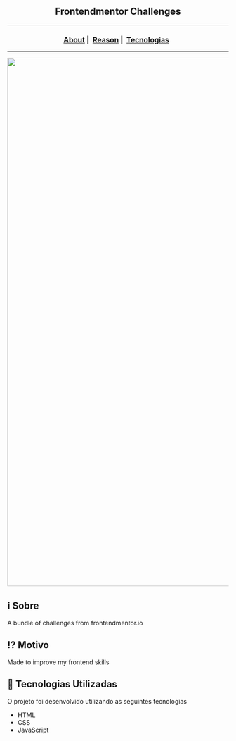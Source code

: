 <h2 align="center">Frontendmentor Challenges</h2>

___




<h3 align="center">
  <a href="#information_source-sobre">About</a>&nbsp;|&nbsp;
  <a href="#interrobang-motivo">Reason</a>&nbsp;|&nbsp;
  <a href="#rocket-tecnologias-utilizadas">Tecnologias</a>&nbsp;&nbsp;
</h3>

___

<img src="https://readme-maker.herokuapp.com/uploads/38b3202243f30f3a-logo-desktop.svg" width="1200">

## :information_source: Sobre

A bundle of challenges from frontendmentor.io

## :interrobang: Motivo

Made to improve my frontend skills

## :rocket: Tecnologias Utilizadas 

O projeto foi desenvolvido utilizando as seguintes tecnologias

- HTML
- CSS
- JavaScript

